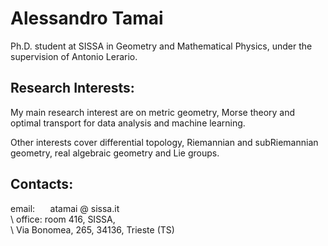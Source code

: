 
# Alessandro Tamai




​Ph.D. student at SISSA  in Geometry and Mathematical Physics, under the supervision of Antonio Lerario.


## Research Interests:

My main research interest are on metric geometry, Morse theory and optimal transport for data analysis and machine learning.

Other interests cover differential topology, Riemannian and subRiemannian geometry, real algebraic geometry and Lie groups.


## Contacts:

email: $\quad$ atamai @ sissa.it
\
\\
office: room 416, SISSA,
\
\\
Via Bonomea, 265, 34136, Trieste (TS)
